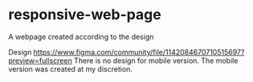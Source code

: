 # responsive-web-page
A webpage created according to the design  

Design https://www.figma.com/community/file/1142084670710515697?preview=fullscreen
There is no design for mobile version. The mobile version was created at my discretion.
